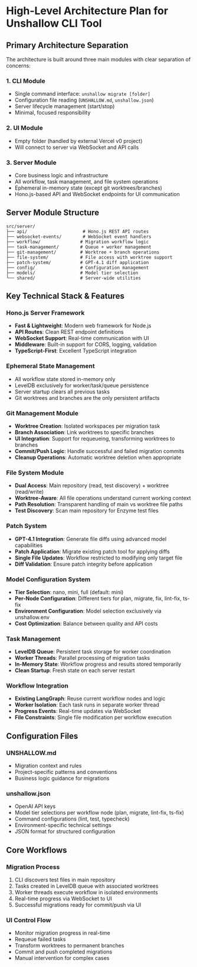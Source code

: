 # High-Level Architecture Plan for Unshallow CLI Tool

## Primary Architecture Separation

The architecture is built around three main modules with clear separation of concerns:

### 1. CLI Module

- Single command interface: `unshallow migrate [folder]`
- Configuration file reading (`UNSHALLOW.md`, `unshallow.json`)
- Server lifecycle management (start/stop)
- Minimal, focused responsibility

### 2. UI Module

- Empty folder (handled by external Vercel v0 project)
- Will connect to server via WebSocket and API calls

### 3. Server Module

- Core business logic and infrastructure
- All workflow, task management, and file system operations
- Ephemeral in-memory state (except git worktrees/branches)
- Hono.js-based API and WebSocket endpoints for UI communication

## Server Module Structure

```
src/server/
├── api/                     # Hono.js REST API routes
├── websocket-events/        # WebSocket event handlers
├── workflow/               # Migration workflow logic
├── task-management/        # Queue + worker management
├── git-management/         # Worktree + branch operations
├── file-system/            # File access with worktree support
├── patch-system/           # GPT-4.1 diff application
├── config/                 # Configuration management
├── models/                 # Model tier selection
└── shared/                 # Server-wide utilities
```

## Key Technical Stack & Features

### Hono.js Server Framework

- **Fast & Lightweight**: Modern web framework for Node.js
- **API Routes**: Clean REST endpoint definitions
- **WebSocket Support**: Real-time communication with UI
- **Middleware**: Built-in support for CORS, logging, validation
- **TypeScript-First**: Excellent TypeScript integration

### Ephemeral State Management

- All workflow state stored in-memory only
- LevelDB exclusively for worker/task/queue persistence
- Server startup clears all previous tasks
- Git worktrees and branches are the only persistent artifacts

### Git Management Module

- **Worktree Creation**: Isolated workspaces per migration task
- **Branch Association**: Link worktrees to specific branches
- **UI Integration**: Support for requeueing, transforming worktrees to branches
- **Commit/Push Logic**: Handle successful and failed migration commits
- **Cleanup Operations**: Automatic worktree deletion when appropriate

### File System Module

- **Dual Access**: Main repository (read, test discovery) + worktree (read/write)
- **Worktree-Aware**: All file operations understand current working context
- **Path Resolution**: Transparent handling of main vs worktree file paths
- **Test Discovery**: Scan main repository for Enzyme test files

### Patch System

- **GPT-4.1 Integration**: Generate file diffs using advanced model capabilities
- **Patch Application**: Migrate existing patch tool for applying diffs
- **Single File Updates**: Workflow restricted to modifying only target file
- **Diff Validation**: Ensure patch integrity before application

### Model Configuration System

- **Tier Selection**: nano, mini, full (default: mini)
- **Per-Node Configuration**: Different tiers for plan, migrate, fix, lint-fix, ts-fix
- **Environment Configuration**: Model selection exclusively via unshallow.env
- **Cost Optimization**: Balance between quality and API costs

### Task Management

- **LevelDB Queue**: Persistent task storage for worker coordination
- **Worker Threads**: Parallel processing of migration tasks
- **In-Memory State**: Workflow progress and results stored temporarily
- **Clean Startup**: Fresh state on each server restart

### Workflow Integration

- **Existing LangGraph**: Reuse current workflow nodes and logic
- **Worker Isolation**: Each task runs in separate worker thread
- **Progress Events**: Real-time updates via WebSocket
- **File Constraints**: Single file modification per workflow execution

## Configuration Files

### UNSHALLOW.md

- Migration context and rules
- Project-specific patterns and conventions
- Business logic guidance for migrations

### unshallow.json

- OpenAI API keys
- Model tier selections per workflow node (plan, migrate, lint-fix, ts-fix)
- Command configurations (lint, test, typecheck)
- Environment-specific technical settings
- JSON format for structured configuration

## Core Workflows

### Migration Process

1. CLI discovers test files in main repository
2. Tasks created in LevelDB queue with associated worktrees
3. Worker threads execute workflow in isolated environments
4. Real-time progress via WebSocket to UI
5. Successful migrations ready for commit/push via UI

### UI Control Flow

- Monitor migration progress in real-time
- Requeue failed tasks
- Transform worktrees to permanent branches
- Commit and push completed migrations
- Manual intervention for complex cases
